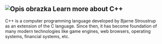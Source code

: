 ## ![Opis obrazka](https://www.tiobe.com/wp-content/themes/tiobe/tiobe-index/images/C__.png) Learn more about C++

C++ is a computer programming language developed by Bjarne Stroustrup as an
extension of the C language. Since then, it has become foundation of many modern
technologies like game engines, web browsers, operating systems, financial
systems, etc.

